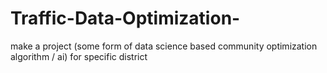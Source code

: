 # Traffic-Data-Optimization-
make a project (some form of data science based community optimization algorithm / ai) for specific district
